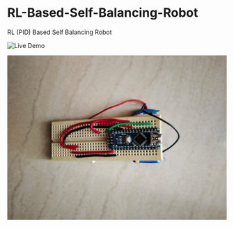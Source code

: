 # RL-Based-Self-Balancing-Robot
RL (PID) Based Self Balancing Robot

![Live Demo](https://drive.google.com/file/d/14w7App6kejJkx6XtVEmv77z16gLZXv7F/view?usp=sharing)

![Gesture Remote](https://github.com/ManoharSai2000/RL-Based-Self-Balancing-Robot/blob/main/Remote.jpeg)
